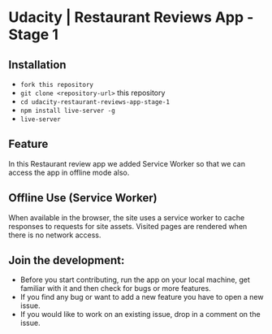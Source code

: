 # Udacity | Restaurant Reviews App - Stage 1

## Installation

* `fork this repository`
* `git clone <repository-url>` this repository
* `cd udacity-restaurant-reviews-app-stage-1`
* `npm install live-server -g`
* `live-server`

## Feature
In this Restaurant review app we added Service Worker so that we can access the app in offline mode also. 

## Offline Use (Service Worker)
When available in the browser, the site uses a service worker to cache responses to requests for site assets. Visited pages are rendered when there is no network access.

## Join the development:

* Before you start contributing, run the app on your local machine, get familiar with it and then check for bugs 
or more features.
* If you find any bug or want to add a new feature you have to open a new issue.
* If you would like to work on an existing issue, drop in a comment on the issue.
